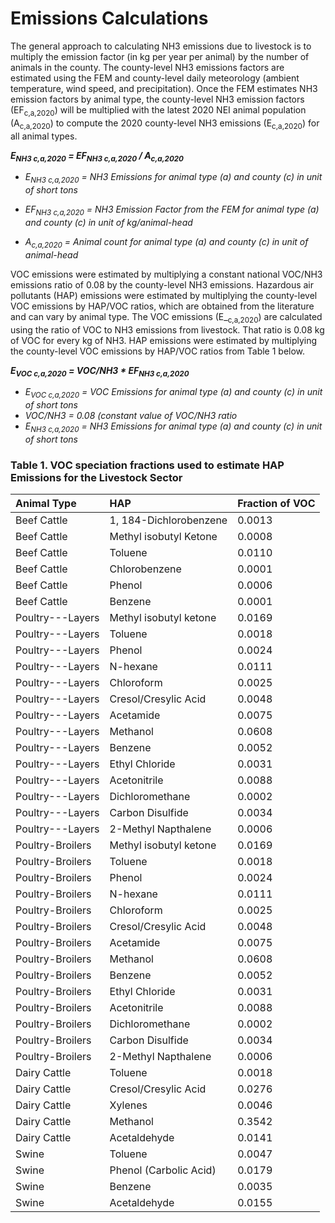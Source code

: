 # Emissions Calculations

The general approach to calculating NH3 emissions due to livestock is to multiply the emission factor (in kg per year per animal) by the number of animals in the county. The county-level NH3 emissions factors are estimated using the FEM and county-level daily meteorology (ambient temperature, wind speed, and precipitation). Once the FEM estimates NH3 emission factors by animal type, the county-level NH3 emission factors (EF<sub>c,a,2020</sub>) will be multiplied with the latest 2020 NEI animal population (A<sub>c,a,2020</sub>) to compute the 2020 county-level NH3 emissions (E<sub>c,a,2020</sub>) for all animal types.

***E<sub>NH3 c,a,2020</sub> = EF<sub>NH3 c,a,2020</sub> / A<sub>c,a,2020</sub>***

  - *E<sub>NH3 c,a,2020</sub> = NH3 Emissions for animal type (a) and county (c) in unit of short tons*

  - *EF<sub>NH3 c,a,2020</sub> = NH3 Emission Factor from the FEM for animal type (a) and county (c) in unit of kg/animal-head*
  - *A<sub>c,a,2020</sub> = Animal count for animal type (a) and county (c) in unit of animal-head*


  VOC emissions were estimated by multiplying a constant national VOC/NH3 emissions ratio of 0.08 by the county-level NH3 emissions. Hazardous air pollutants (HAP) emissions were estimated by multiplying the county-level VOC emissions by HAP/VOC ratios, which are obtained from the literature and can vary by animal type.  The VOC emissions (E_<sub>c,a,2020</sub>) are calculated using the ratio of VOC to NH3 emissions from livestock.  That ratio is 0.08 kg of VOC for every kg of NH3.  HAP emissions were estimated by multiplying the county-level VOC emissions by HAP/VOC ratios from Table 1 below.

  ***E<sub>VOC c,a,2020</sub> = VOC/NH3 * EF<sub>NH3 c,a,2020</sub>***

  - *E<sub>VOC c,a,2020</sub> = VOC Emissions for animal type (a) and county (c) in unit of short tons*
  - *VOC/NH3 = 0.08 (constant value of VOC/NH3 ratio*
  - *E<sub>NH3 c,a,2020</sub> = NH3 Emissions for animal type (a) and county (c) in unit of short tons*


### Table 1. VOC speciation fractions used to estimate HAP Emissions for the Livestock Sector
| Animal Type | HAP | Fraction of VOC |
| :------------ |:-------------------|:-------|
| Beef Cattle | 1, 184-Dichlorobenzene|0.0013|
|Beef Cattle|	Methyl isobutyl Ketone|	0.0008|
|Beef Cattle|	Toluene|	0.0110|
|Beef Cattle|	Chlorobenzene|	0.0001|
|Beef Cattle|	Phenol|	0.0006|
|Beef Cattle|	Benzene|	0.0001|
|Poultry---Layers|	Methyl isobutyl ketone|	0.0169|
|Poultry---Layers|	Toluene|	0.0018|
|Poultry---Layers|	Phenol|	0.0024|
|Poultry---Layers|	N-hexane|	0.0111|
|Poultry---Layers|	Chloroform|	0.0025|
|Poultry---Layers|	Cresol/Cresylic Acid|	0.0048|
|Poultry---Layers|	Acetamide|	0.0075|
|Poultry---Layers|	Methanol|	0.0608|
|Poultry---Layers|	Benzene|	0.0052|
|Poultry---Layers|	Ethyl Chloride|	0.0031|
|Poultry---Layers|	Acetonitrile|	0.0088|
|Poultry---Layers|	Dichloromethane|	0.0002|
|Poultry---Layers|	Carbon Disulfide|	0.0034|
|Poultry---Layers|	2-Methyl Napthalene|	0.0006|
|Poultry-Broilers|	Methyl isobutyl ketone|	0.0169|
|Poultry-Broilers|	Toluene|	0.0018|
|Poultry-Broilers|	Phenol|	0.0024|
|Poultry-Broilers|	N-hexane|	0.0111|
|Poultry-Broilers|	Chloroform|	0.0025|
|Poultry-Broilers|	Cresol/Cresylic Acid|	0.0048|
|Poultry-Broilers|	Acetamide|	0.0075|
|Poultry-Broilers|	Methanol|	0.0608|
|Poultry-Broilers|	Benzene|	0.0052|
|Poultry-Broilers|	Ethyl Chloride|	0.0031|
|Poultry-Broilers|	Acetonitrile|	0.0088|
|Poultry-Broilers|	Dichloromethane|	0.0002|
|Poultry-Broilers|	Carbon Disulfide|	0.0034|
|Poultry-Broilers|	2-Methyl Napthalene|	0.0006|
|Dairy Cattle|	Toluene|	0.0018|
|Dairy Cattle|	Cresol/Cresylic Acid|	0.0276|
|Dairy Cattle|	Xylenes|	0.0046|
|Dairy Cattle|	Methanol|	0.3542|
|Dairy Cattle|	Acetaldehyde|	0.0141|
|Swine|	Toluene|	0.0047|
|Swine|	Phenol (Carbolic Acid)|	0.0179|
|Swine|	Benzene|	0.0035|
|Swine|	Acetaldehyde|	0.0155|
